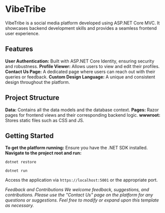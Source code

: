 # VibeTribe
VibeTribe is a social media platform developed using ASP.NET Core MVC. It showcases backend development skills and provides a seamless frontend user experience.

## Features
**User Authentication:** Built with ASP.NET Core Identity, ensuring security and robustness.
**Profile Viewer:** Allows users to view and edit their profiles.
**Contact Us Page:** A dedicated page where users can reach out with their queries or feedback.
**Custom Design Language:** A unique and consistent design throughout the platform.
## Project Structure
**Data:** Contains all the data models and the database context.
**Pages:** Razor pages for frontend views and their corresponding backend logic.
**wwwroot:** Stores static files such as CSS and JS.
## Getting Started
**To get the platform running:**
Ensure you have the .NET SDK installed.
**Navigate to the project root and run:**

```dotnet restore```

```dotnet run```

Access the application via `https://localhost:5001` or the appropriate port.


_Feedback and Contributions
We welcome feedback, suggestions, and contributions. Please use the "Contact Us" page on the platform for any questions or suggestions.
Feel free to modify or expand upon this template as necessary._
